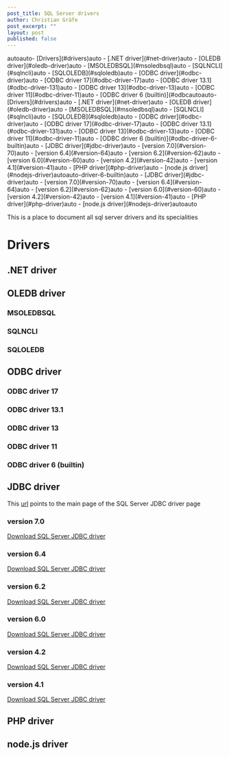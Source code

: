```yaml
---
post_title: SQL Server drivers
author: Christian Gräfe
post_excerpt: ""
layout: post
published: false
---
```


<!-- TOC -->autoauto- [Drivers](#drivers)auto    - [.NET driver](#net-driver)auto    - [OLEDB driver](#oledb-driver)auto        - [MSOLEDBSQL](#msoledbsql)auto        - [SQLNCLI](#sqlncli)auto        - [SQLOLEDB](#sqloledb)auto    - [ODBC driver](#odbc-driver)auto        - [ODBC driver 17](#odbc-driver-17)auto        - [ODBC driver 13.1](#odbc-driver-131)auto        - [ODBC driver 13](#odbc-driver-13)auto        - [ODBC driver 11](#odbc-driver-11)auto        - [ODBC driver 6 (builtin)](#odbc<!-- TOC -->autoauto- [Drivers](#drivers)auto    - [.NET driver](#net-driver)auto    - [OLEDB driver](#oledb-driver)auto        - [MSOLEDBSQL](#msoledbsql)auto        - [SQLNCLI](#sqlncli)auto        - [SQLOLEDB](#sqloledb)auto    - [ODBC driver](#odbc-driver)auto        - [ODBC driver 17](#odbc-driver-17)auto        - [ODBC driver 13.1](#odbc-driver-131)auto        - [ODBC driver 13](#odbc-driver-13)auto        - [ODBC driver 11](#odbc-driver-11)auto        - [ODBC driver 6 (builtin)](#odbc-driver-6-builtin)auto    - [JDBC driver](#jdbc-driver)auto        - [version 7.0](#version-70)auto        - [version 6.4](#version-64)auto        - [version 6.2](#version-62)auto        - [version 6.0](#version-60)auto        - [version 4.2](#version-42)auto        - [version 4.1](#version-41)auto    - [PHP driver](#php-driver)auto    - [node.js driver](#nodejs-driver)autoauto<!-- /TOC -->-driver-6-builtin)auto    - [JDBC driver](#jdbc-driver)auto        - [version 7.0](#version-70)auto        - [version 6.4](#version-64)auto        - [version 6.2](#version-62)auto        - [version 6.0](#version-60)auto        - [version 4.2](#version-42)auto        - [version 4.1](#version-41)auto    - [PHP driver](#php-driver)auto    - [node.js driver](#nodejs-driver)autoauto<!-- /TOC -->

This is a place to document all sql server drivers and its specialities

# Drivers

## .NET driver

## OLEDB driver

### MSOLEDBSQL

### SQLNCLI

### SQLOLEDB

## ODBC driver

### ODBC driver 17

### ODBC driver 13.1

### ODBC driver 13

### ODBC driver 11

### ODBC driver 6 (builtin)

## JDBC driver

This [url][1000] points to the main page of the SQL Server JDBC driver page

### version 7.0

[Download SQL Server JDBC driver][1070]

### version 6.4

[Download SQL Server JDBC driver][1064]

### version 6.2

[Download SQL Server JDBC driver][1062]

### version 6.0

[Download SQL Server JDBC driver][1060]

### version 4.2

[Download SQL Server JDBC driver][1042]

### version 4.1

[Download SQL Server JDBC driver][1041]

## PHP driver

## node.js driver




[1000]: https://docs.microsoft.com/en-us/sql/connect/jdbc/download-microsoft-jdbc-driver-for-sql-server
[1070]: https://www.microsoft.com/en-us/download/details.aspx?id=57175
[1064]: https://www.microsoft.com/en-us/download/details.aspx?id=56615
[1062]: https://www.microsoft.com/en-us/download/details.aspx?id=55539
[1060]: https://www.microsoft.com/en-us/download/details.aspx?displaylang=en&id=11774
[1042]: https://www.microsoft.com/en-us/download/details.aspx?id=54671
[1041]: https://www.microsoft.com/en-us/download/details.aspx?id=54670